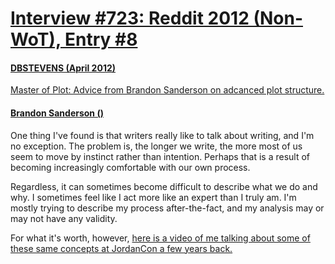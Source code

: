 # [Interview #723: Reddit 2012 (Non-WoT), Entry #8](https://www.theoryland.com/intvmain.php?i=723#8)

#### [DBSTEVENS (April 2012)](http://www.reddit.com/r/writing/comments/rgsuo/master_of_plot_advice_from_brandon_sanderson_on/)

[Master of Plot: Advice from Brandon Sanderson on adcanced plot structure.](http://kickingcorners.blogspot.com/2012/03/angel-of-plot.html)

#### [Brandon Sanderson ()](http://www.reddit.com/r/writing/comments/rgsuo/master_of_plot_advice_from_brandon_sanderson_on/c45sd6y)

One thing I've found is that writers really like to talk about writing, and I'm no exception. The problem is, the longer we write, the more most of us seem to move by instinct rather than intention. Perhaps that is a result of becoming increasingly comfortable with our own process.

Regardless, it can sometimes become difficult to describe what we do and why. I sometimes feel like I act more like an expert than I truly am. I'm mostly trying to describe my process after-the-fact, and my analysis may or may not have any validity.

For what it's worth, however,
[here is a video of me talking about some of these same concepts at JordanCon a few years back.](http://www.youtube.com/watch?v=JGi61f86e-s)

